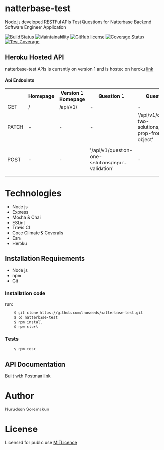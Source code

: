 # natterbase-test
Node.js developed RESTFul APIs Test Questions for Natterbase Backend Software Engineer Application

[![Build Status](https://travis-ci.com/snoseeds/natterbase-test.svg?branch=develop)](https://travis-ci.com/snoseeds/natterbase-test)
[![Maintainability](https://api.codeclimate.com/v1/badges/87cbfa83452cbb0dd136/maintainability)](https://codeclimate.com/github/snoseeds/natterbase-test/maintainability)
[![GitHub license](https://img.shields.io/github/license/snoseeds/natterbase-test.svg)](https://github.com/snoseeds/natterbase-test/blob/develop/LICENSE)
[![Coverage Status](https://coveralls.io/repos/github/snoseeds/natterbase-test/badge.svg?branch=develop)](https://coveralls.io/github/snoseeds/natterbase-test?branch=develop)
[![Test Coverage](https://api.codeclimate.com/v1/badges/87cbfa83452cbb0dd136/test_coverage)](https://codeclimate.com/github/snoseeds/natterbase-test/test_coverage)

## Heroku Hosted API
natterbase-test APIs is currently on version 1 and is hosted on heroku [link](https://snoseeds-natterbase-test-apis.herokuapp.com)

#### Api Endpoints
<table>
    <tr>
        <th> </th>
        <th>Homepage</th>
        <th> Version 1 Homepage</th>
        <th> Question 1</th>
        <th> Question 2</th>
        <th> Question 3</th>
    </tr>
    <tr>
        <td> GET </td>
        <td>/</td>
        <td>/api/v1/ </td>
        <td> - </td>
        <td> - </td>
        <td> - </td>
    </tr>
    <tr>
        <td>PATCH</td>
        <td> - </td>
        <td> - </td>
        <td> - </td>
        <td>'/api/v1/question-two-solutions/remove-prop-from-object'</td>
        <td> - </td>
    </tr>
    <tr>
        <td>POST</td>
        <td> - </td>
        <td> - </td>
        <td>'/api/v1/question-one-solutions/input-validation'</td>
        <td> - </td>
        <td>'/api/v1/question-three-solutions/lowest-index-for-circular-trips'</td>
    </tr>
</table>

# Technologies

* Node js
* Express
* Mocha & Chai
* ESLint
* Travis CI
* Code Climate & Coveralls
* Esm
* Heroku

## Installation Requirements

* Node js
* npm
* Git

### Installation code
run: 
```Bash
    $ git clone https://github.com/snoseeds/natterbase-test.git
    $ cd natterbase-test
    $ npm install
    $ npm start
```

### Tests
```Bash
    $ npm test
```

## API Documentation
Built with Postman [link](https://documenter.getpostman.com/view/6777319/SVfJVXQN)

# Author

Nurudeen Soremekun

# License

Licensed for public use [MITLicence](https://opensource.org/licenses/MIT)